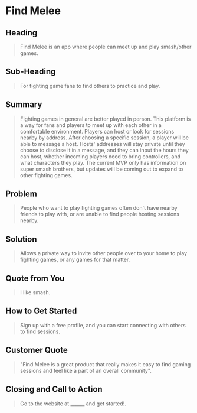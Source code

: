 # Find Melee #

<!-- 
> This material was originally posted [here](http://www.quora.com/What-is-Amazons-approach-to-product-development-and-product-management). It is reproduced here for posterities sake.

There is an approach called "working backwards" that is widely used at Amazon. They work backwards from the customer, rather than starting with an idea for a product and trying to bolt customers onto it. While working backwards can be applied to any specific product decision, using this approach is especially important when developing new products or features.

For new initiatives a product manager typically starts by writing an internal press release announcing the finished product. The target audience for the press release is the new/updated product's customers, which can be retail customers or internal users of a tool or technology. Internal press releases are centered around the customer problem, how current solutions (internal or external) fail, and how the new product will blow away existing solutions.

If the benefits listed don't sound very interesting or exciting to customers, then perhaps they're not (and shouldn't be built). Instead, the product manager should keep iterating on the press release until they've come up with benefits that actually sound like benefits. Iterating on a press release is a lot less expensive than iterating on the product itself (and quicker!).

If the press release is more than a page and a half, it is probably too long. Keep it simple. 3-4 sentences for most paragraphs. Cut out the fat. Don't make it into a spec. You can accompany the press release with a FAQ that answers all of the other business or execution questions so the press release can stay focused on what the customer gets. My rule of thumb is that if the press release is hard to write, then the product is probably going to suck. Keep working at it until the outline for each paragraph flows. 

Oh, and I also like to write press-releases in what I call "Oprah-speak" for mainstream consumer products. Imagine you're sitting on Oprah's couch and have just explained the product to her, and then you listen as she explains it to her audience. That's "Oprah-speak", not "Geek-speak".

Once the project moves into development, the press release can be used as a touchstone; a guiding light. The product team can ask themselves, "Are we building what is in the press release?" If they find they're spending time building things that aren't in the press release (overbuilding), they need to ask themselves why. This keeps product development focused on achieving the customer benefits and not building extraneous stuff that takes longer to build, takes resources to maintain, and doesn't provide real customer benefit (at least not enough to warrant inclusion in the press release).
 -->
 
## Heading ##
  > Find Melee is an app where people can meet up and play smash/other games.

## Sub-Heading ##
  > For fighting game fans to find others to practice and play.

## Summary ##
  > Fighting games in general are better played in person. This platform is a way for fans and players to meet up with each other in a comfortable environment. Players can host or look for sessions nearby by address. After choosing a specific session, a player will be able to message a host. Hosts' addresses will stay private until they choose to disclose it in a message, and they can input the hours they can host, whether incoming players need to bring controllers, and what characters they play. The current MVP only has information on super smash brothers, but updates will be coming out to expand to other fighting games.

## Problem ##
  > People who want to play fighting games often don't have nearby friends to play with, or are unable to find people hosting sessions nearby.

## Solution ##
  > Allows a private way to invite other people over to your home to play fighting games, or any games for that matter.

## Quote from You ##
  > I like smash.

## How to Get Started ##
  > Sign up with a free profile, and you can start connecting with others to find sessions.

## Customer Quote ##
  > "Find Melee is a great product that really makes it easy to find gaming sessions and feel like a part of an overall community".

## Closing and Call to Action ##
  > Go to the website at ______ and get started!.